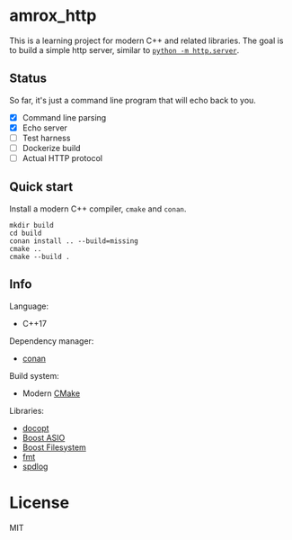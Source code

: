 # amrox_http

This is a learning project for modern C++ and related libraries. The goal is to build a simple http server, similar to [`python -m http.server`](https://docs.python.org/3/library/http.server.html).

## Status

So far, it's just a command line program that will echo back to you.

 - [x] Command line parsing
 - [x] Echo server
 - [ ] Test harness
 - [ ] Dockerize build
 - [ ] Actual HTTP protocol

## Quick start

Install a modern C++ compiler, `cmake` and `conan`.

```
mkdir build
cd build
conan install .. --build=missing
cmake ..
cmake --build .
```

## Info

Language:

 - C++17

Dependency manager:

 - [conan](https://conan.io/)

Build system:

 - Modern [CMake](https://cmake.org/)

Libraries:

 - [docopt](https://github.com/docopt/docopt.cpp)
 - [Boost ASIO](https://www.boost.org/doc/libs/1_72_0/doc/html/boost_asio.html)
 - [Boost Filesystem](https://www.boost.org/doc/libs/1_72_0/libs/filesystem/doc/reference.html)
 - [fmt](https://github.com/fmtlib/fmt)
 - [spdlog](https://github.com/gabime/spdlog)

# License

MIT
